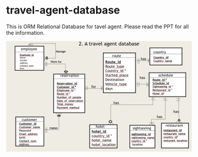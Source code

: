 ﻿# travel-agent-database
This is ORM Relational Database for tavel agent. Please read the PPT for all the information.

![](ERD%20Yuhui%20Liu%2012842201.PNG)

